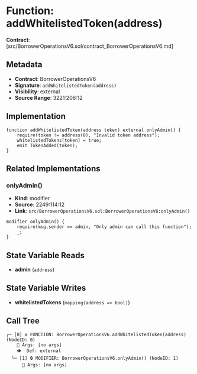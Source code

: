 # Function: addWhitelistedToken(address)

**Contract**: [src/BorrowerOperationsV6.sol/contract_BorrowerOperationsV6.md]

## Metadata

- **Contract**: BorrowerOperationsV6
- **Signature**: `addWhitelistedToken(address)`
- **Visibility**: external
- **Source Range**: 3221:206:12

## Implementation

```solidity
function addWhitelistedToken(address token) external onlyAdmin() {
    require(token != address(0), "Invalid token address");
    whitelistedTokens[token] = true;
    emit TokenAdded(token);
}
```

## Related Implementations

### onlyAdmin()

- **Kind**: modifier
- **Source**: 2249:114:12
- **Link**: `src/BorrowerOperationsV6.sol:BorrowerOperationsV6:onlyAdmin()`

```solidity
modifier onlyAdmin() {
    require(msg.sender == admin, "Only admin can call this function");
    _;
}
```

## State Variable Reads

- **admin** (`address`)

## State Variable Writes

- **whitelistedTokens** (`mapping(address => bool)`)

## Call Tree

```
┌─ [0] ⚙️ FUNCTION: BorrowerOperationsV6.addWhitelistedToken(address) (NodeID: 0)
    💬 Args: [no args]
    👁️  Def: external
  └─ [1] 🔒 MODIFIER: BorrowerOperationsV6.onlyAdmin() (NodeID: 1)
      💬 Args: [no args]
```
